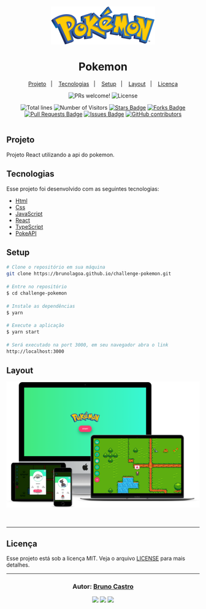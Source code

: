 <h1 align="center">
    <img alt="Pokemon" title="Pokemon" src="./src/assets/images/pokemonLogo.png" />
    <br/><br/>
    Pokemon
</h1>

<p align="center">
  <a href="#sobre">Projeto</a>&nbsp;&nbsp;&nbsp;|&nbsp;&nbsp;&nbsp;
  <a href="#tecnologias">Tecnologias</a>&nbsp;&nbsp;&nbsp;|&nbsp;&nbsp;&nbsp;
  <a href="#setup">Setup</a>&nbsp;&nbsp;&nbsp;|&nbsp;&nbsp;&nbsp;
  <a href="#layout">Layout</a>&nbsp;&nbsp;&nbsp;|&nbsp;&nbsp;&nbsp;
  <a href="#licença">Licença</a>
</p>

<p align="center">
  <img src="https://img.shields.io/static/v1?label=PRs&message=welcome&color=15C3D6&labelColor=000000" alt="PRs welcome!" />
  <img alt="License" src="https://img.shields.io/static/v1?label=license&message=MIT&color=15C3D6&labelColor=000000">
</p>

<div align="center">
  <img src="https://sloc.xyz/github/brunolagoa/challenge-play-music" alt="Total lines">
  <img src="https://visitor-badge.laobi.icu/badge?page_id=aritra-tech/brunolagoa.challenge-play-music" alt="Number of Visitors">
  <a href="https://github.com/brunolagoa/challenge-play-music/stargazers"><img src="https://img.shields.io/github/stars/brunolagoa/challenge-play-music" alt="Stars Badge" /></a>
  <a href="https://github.com/brunolagoa/challenge-play-music/network/members"><img src="https://img.shields.io/github/forks/brunolagoa/challenge-play-music" alt="Forks Badge" /></a>
  <a href="https://github.com/brunolagoa/challenge-play-music/pulls"><img src="https://img.shields.io/github/issues-pr/brunolagoa/challenge-play-music" alt="Pull Requests Badge" /></a>
  <a href="https://github.com/brunolagoa/challenge-play-music/issues"><img src="https://img.shields.io/github/issues/brunolagoa/challenge-play-music" alt="Issues Badge" /></a>
  <a href="https://github.com/brunolagoa/challenge-play-music/graphs/contributors"><img alt="GitHub contributors" src="https://img.shields.io/github/contributors/brunolagoa/challenge-play-music?color=2b9348"></a>
</div>

<br>

## Projeto

Projeto React utilizando a api do pokemon.

## Tecnologias

Esse projeto foi desenvolvido com as seguintes tecnologias:

- [Html](https://www.w3schools.com/html)
- [Css](https://www.w3schools.com/css/default.asp)
- [JavaScript](https://developer.mozilla.org/pt-BR/docs/Web/JavaScript)
- [React](https://reactjs.org)
- [TypeScript](https://www.typescriptlang.org)
- [PokeAPI](https://pokeapi.co/)

## Setup

```bash
# Clone o repositório em sua máquina
git clone https://brunolagoa.github.io/challenge-pokemon.git

# Entre no repositório
$ cd challenge-pokemon

# Instale as dependências
$ yarn

# Execute a aplicação
$ yarn start

# Será executado na port 3000, em seu navegador abra o link
http://localhost:3000
```

## Layout

<div align="center">
    <img alt="Desktop" title="#Desktop" src="./src/assets/images/mock.png" width="680px" />
</div>
<br/><br/>

<!-- <p>Site publicado em:</p>
<a alt="Bruno Castro" target="_blank" rel="noopener noreferrer" href="https://brunolagoa.github.io/challenge-pokemon">Clique aqui para visualizar</a> -->

---


## Licença

Esse projeto está sob a licença MIT. Veja o arquivo [LICENSE](LICENSE.md) para mais detalhes.

---

<h3 align="center">
Autor: <a alt="Bruno Castro" target="_blank" rel="noopener noreferrer" href="https://brunocastro.dev">Bruno Castro</a>
</h3>

<p align="center">

  <a alt="Bruno Castro Linkedin" rel="noopener noreferrer" href="https://www.linkedin.com/in/brunovcastro">
    <img src="https://img.shields.io/badge/LinkedIn-Bruno%20Castro-blue?logo=linkedin"/></a>
  <a alt="Bruno Castro GitHub" rel="noopener noreferrer" href="https://github.com/brunolagoa">
  <img src="https://img.shields.io/badge/GitHub-Bruno%20Castro-lightgrey?logo=github"/></a>
  <a alt="Bruno Castro Site" rel="noopener noreferrer" href="https://brunocastro.dev">
  <img src="https://img.shields.io/badge/WebSite-Bruno%20Castro-lightgrey?logo=appveyor"/></a>

</p>
